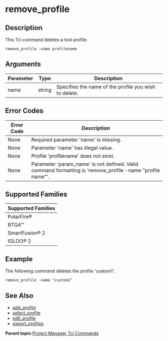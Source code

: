 # remove\_profile

## Description

This Tcl command deletes a tool profile.

```
remove_profile -name profilename
```

## Arguments

|Parameter|Type|Description|
|---------|----|-----------|
|name|string|Specifies the name of the profile you wish to delete.|

## Error Codes

|Error Code|Description|
|----------|-----------|
|None|Required parameter 'name' is missing.|
|None|Parameter 'name' has illegal value.|
|None|Profile 'profilename' does not exist.|
|None|Parameter 'param\_name' is not defined. Valid command formatting is 'remove\_profile -name "profile name"'.|

## Supported Families

|Supported Families|
|------------------|
|PolarFire®|
|RTG4™|
|SmartFusion® 2|
|IGLOO® 2|

## Example

The following command deletes the profile 'custom1'.

```
remove_profile -name "custom1"
```

## See Also

-   [add\_profile](GUID-1E8C7F68-EF6B-4401-A1E3-AB0B2C96579B.md)
-   [select\_profile](GUID-FA9CBD34-B9C5-4CC1-91B3-1C9B76736021.md)
-   [edit\_profile](GUID-2EF24EB0-C111-431F-B1A9-9E7E263C9F4F.md)
-   [export\_profiles](GUID-70B03C52-9071-4752-97BF-92B67240C060.md)

**Parent topic:**[Project Manager Tcl Commands](GUID-CE445F8D-419D-434B-9288-A0005F280E89.md)

